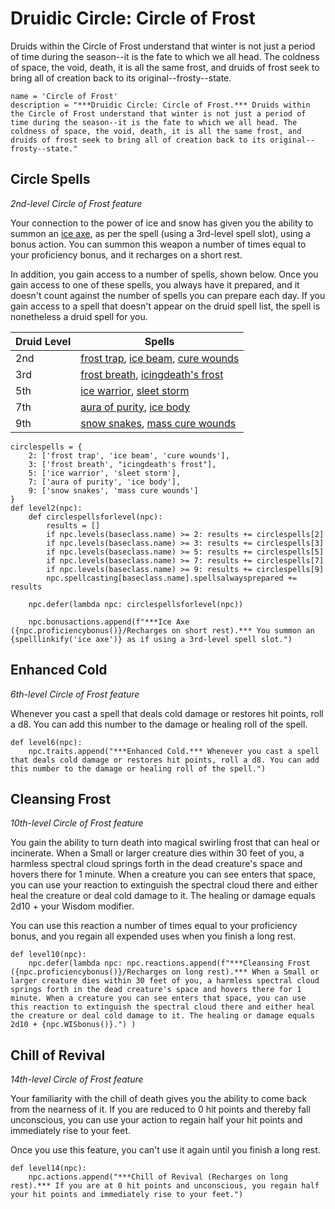 # Druidic Circle: Circle of Frost
Druids within the Circle of Frost understand that winter is not just a period of time during the season--it is the fate to which we all head. The coldness of space, the void, death, it is all the same frost, and druids of frost seek to bring all of creation back to its original--frosty--state.

```
name = 'Circle of Frost'
description = "***Druidic Circle: Circle of Frost.*** Druids within the Circle of Frost understand that winter is not just a period of time during the season--it is the fate to which we all head. The coldness of space, the void, death, it is all the same frost, and druids of frost seek to bring all of creation back to its original--frosty--state."
```

## Circle Spells
*2nd-level Circle of Frost feature*

Your connection to the power of ice and snow has given you the ability to summon an [ice axe](../../Magic/Spells/ice-axe.md), as per the spell (using a 3rd-level spell slot), using a bonus action. You can summon this weapon a number of times equal to your proficiency bonus, and it recharges on a short rest.

In addition, you gain access to a number of spells, shown below. Once you gain access to one of these spells, you always have it prepared, and it doesn't count against the number of spells you can prepare each day. If you gain access to a spell that doesn't appear on the druid spell list, the spell is nonetheless a druid spell for you.

Druid Level| Spells
---------- | ------
2nd | [frost trap](../../Magic/Spells/frost-trap.md), [ice beam](../../Magic/Spells/ice-beam.md), [cure wounds](../../Magic/Spells/cure-wounds.md)
3rd | [frost breath](../../Magic/Spells/frost-breath.md), [icingdeath's frost](../../Magic/Spells/icingdeaths-frost.md)
5th | [ice warrior](../../Magic/Spells/ice-warrior.md), [sleet storm](../../Magic/Spells/sleet-storm.md)
7th | [aura of purity](../../Magic/Spells/aura-of-purity.md), [ice body](../../Magic/Spells/ice-body.md)
9th | [snow snakes](../../Magic/Spells/snow-snakes.md), [mass cure wounds](../../Magic/Spells/mass-cure-wounds.md)

```
circlespells = {
    2: ['frost trap', 'ice beam', 'cure wounds'],
    3: ['frost breath', "icingdeath's frost"],
    5: ['ice warrior', 'sleet storm'],
    7: ['aura of purity', 'ice body'],
    9: ['snow snakes', 'mass cure wounds']
}
def level2(npc):
    def circlespellsforlevel(npc):
        results = []
        if npc.levels(baseclass.name) >= 2: results += circlespells[2]
        if npc.levels(baseclass.name) >= 3: results += circlespells[3]
        if npc.levels(baseclass.name) >= 5: results += circlespells[5]
        if npc.levels(baseclass.name) >= 7: results += circlespells[7]
        if npc.levels(baseclass.name) >= 9: results += circlespells[9]
        npc.spellcasting[baseclass.name].spellsalwaysprepared += results

    npc.defer(lambda npc: circlespellsforlevel(npc))

    npc.bonusactions.append(f"***Ice Axe ({npc.proficiencybonus()}/Recharges on short rest).*** You summon an {spelllinkify('ice axe')} as if using a 3rd-level spell slot.")
```

## Enhanced Cold
*6th-level Circle of Frost feature*

Whenever you cast a spell that deals cold damage or restores hit points, roll a d8. You can add this number to the damage or healing roll of the spell.

```
def level6(npc):
    npc.traits.append("***Enhanced Cold.*** Whenever you cast a spell that deals cold damage or restores hit points, roll a d8. You can add this number to the damage or healing roll of the spell.")
```

## Cleansing Frost
*10th-level Circle of Frost feature*

You gain the ability to turn death into magical swirling frost that can heal or incinerate. When a Small or larger creature dies within 30 feet of you, a harmless spectral cloud springs forth in the dead creature's space and hovers there for 1 minute. When a creature you can see enters that space, you can use your reaction to extinguish the spectral cloud there and either heal the creature or deal cold damage to it. The healing or damage equals 2d10 + your Wisdom modifier. 

You can use this reaction a number of times equal to your proficiency bonus, and you regain all expended uses when you finish a long rest. 

```
def level10(npc):
    npc.defer(lambda npc: npc.reactions.append(f"***Cleansing Frost ({npc.proficiencybonus()}/Recharges on long rest).*** When a Small or larger creature dies within 30 feet of you, a harmless spectral cloud springs forth in the dead creature's space and hovers there for 1 minute. When a creature you can see enters that space, you can use this reaction to extinguish the spectral cloud there and either heal the creature or deal cold damage to it. The healing or damage equals 2d10 + {npc.WISbonus()}.") )
```

## Chill of Revival
*14th-level Circle of Frost feature*

Your familiarity with the chill of death gives you the ability to come back from the nearness of it. If you are reduced to 0 hit points and thereby fall unconscious, you can use your action to regain half your hit points and immediately rise to your feet. 

Once you use this feature, you can't use it again until you finish a long rest.

```
def level14(npc):
    npc.actions.append("***Chill of Revival (Recharges on long rest).*** If you are at 0 hit points and unconscious, you regain half your hit points and immediately rise to your feet.")
```
